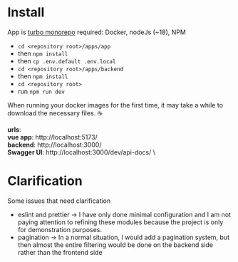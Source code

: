 # Install

App is [turbo monorepo](https://github.com/vercel/turbo) required: Docker, nodeJs (~18), NPM

- `cd <repository root>/apps/app`
- then `npm install`
- then `cp .env.default .env.local`
- `cd <repository root>/apps/backend`
- then `npm install`
- `cd <repository root>`
- run `npm run dev`

When running your docker images for the first time, it may take a while to download the necessary files. ☕

**urls**: \
**vue app**: http://localhost:5173/ \
**backend**: http://localhost:3000/ \
**Swagger UI**: http://localhost:3000/dev/api-docs/ \

# Clarification

Some issues that need clarification

- eslint and prettier -> I have only done minimal configuration and I am not paying attention to refining these modules because the project is only for demonstration purposes.
- pagination -> In a normal situation, I would add a pagination system, but then almost the entire filtering would be done on the backend side rather than the frontend side
